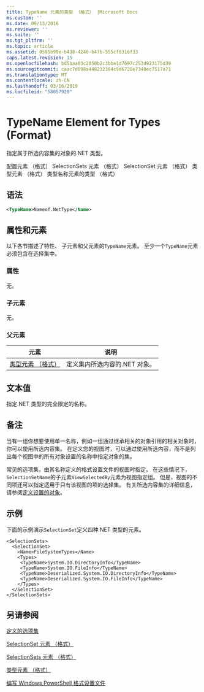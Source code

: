 ```yaml
---
title: TypeName 元素的类型 （格式） |Microsoft Docs
ms.custom: ''
ms.date: 09/13/2016
ms.reviewer: ''
ms.suite: ''
ms.tgt_pltfrm: ''
ms.topic: article
ms.assetid: 0595b99e-b438-4240-b47b-555cf0316f33
caps.latest.revision: 15
ms.openlocfilehash: bd5baa03c2050b2c3bbe1d7697c253d923175d39
ms.sourcegitcommit: caac7d098a448232304c9d6728e7340ec7517a71
ms.translationtype: MT
ms.contentlocale: zh-CN
ms.lasthandoff: 03/16/2019
ms.locfileid: "58057920"
---
```

# <a name="typename-element-for-types-format"></a>TypeName Element for Types (Format)

指定属于所选内容集的对象的.NET 类型。

配置元素 （格式） SelectionSets 元素 （格式） SelectionSet 元素 （格式） 类型元素 （格式） 类型名称元素的类型 （格式）

## <a name="syntax"></a>语法

```xml
<TypeName>Nameof.NetType</Name>
```

## <a name="attributes-and-elements"></a>属性和元素

以下各节描述了特性、 子元素和父元素的`TypeName`元素。 至少一个`TypeName`元素必须包含在选择集中。

### <a name="attributes"></a>属性

无。

### <a name="child-elements"></a>子元素

无。

### <a name="parent-elements"></a>父元素

|元素|说明|
|-------------|-----------------|
|[类型元素 （格式）](./types-element-for-selectionset-format.md)|定义集内所选内容的.NET 对象。|

## <a name="text-value"></a>文本值

指定.NET 类型的完全限定的名称。

## <a name="remarks"></a>备注

当有一组你想要使用单一名称，例如一组通过继承相关的对象引用的相关对象时，你可以使用所选内容集。 在定义您的视图时，可以通过使用所选内容，而不是列出每个视图中的所有对象设置的名称中指定对象的集。

常见的选项集，由其名称定义的格式设置文件的视图时指定。 在这些情况下，`SelectionSetName`的子元素`ViewSelectedBy`元素为视图指定组。 但是，视图的不同项还可以指定适用于只有该视图的项的选择集。 有关所选内容集的详细信息，请参阅[定义设置的对象](./defining-selection-sets.md)。

## <a name="example"></a>示例

下面的示例演示`SelectionSet`定义四种.NET 类型的元素。

```
<SelectionSets>
  <SelectionSet>
    <Name>FileSystemTypes</Name>
    <Types>
     <TypeName>System.IO.DirectoryInfo</TypeName>
     <TypeName>System.IO.FileInfo</TypeName>
     <TypeName>Deserialized.System.IO.DirectoryInfo</TypeName>
     <TypeName>Deserialized.System.IO.FileInfo</TypeName>
    </Types>
  </SelectionSet>
</SelectionSets>
```

## <a name="see-also"></a>另请参阅

[定义的选项集](./defining-selection-sets.md)

[SelectionSet 元素 （格式）](./selectionset-element-format.md)

[SelectionSets 元素 （格式）](./selectionsets-element-format.md)

[类型元素 （格式）](./types-element-for-selectionset-format.md)

[编写 Windows PowerShell 格式设置文件](./writing-a-powershell-formatting-file.md)
